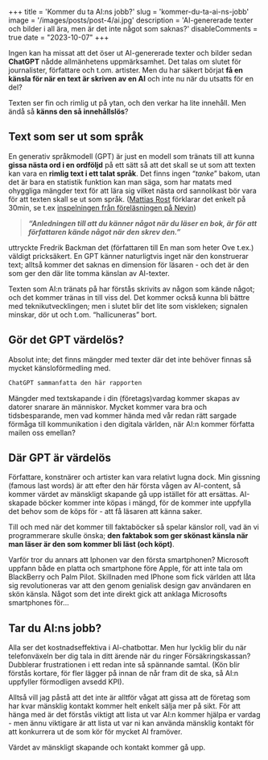 +++
title = 'Kommer du ta AI:ns jobb?'
slug = 'kommer-du-ta-ai-ns-jobb'
image = '/images/posts/post-4/ai.jpg'
description = 'AI-genererade texter och bilder i all ära, men är det inte något som saknas?'
disableComments = true
date = "2023-10-07"
+++


Ingen kan ha missat att det öser ut AI-genererade texter och bilder sedan **ChatGPT** nådde allmänhetens uppmärksamhet. Det talas om slutet för journalister, författare och t.om. artister. Men du har säkert börjat **få en känsla för när en text är skriven av en AI** och inte nu när du utsatts för en del?

Texten ser fin och rimlig ut på ytan, och den verkar ha lite innehåll. Men ändå så **känns den så innehållslös**?

## Text som ser ut som språk

En generativ språkmodell (GPT) är just en modell som tränats till att kunna **gissa nästa ord i en ordföljd** på ett sätt så att det skall se ut som att texten kan vara en **rimlig text i ett talat språk**. Det finns ingen “*tanke*” bakom, utan det är bara en statistik funktion kan man säga, som har matats med ohyggliga mängder text för att lära sig vilket nästa ord sannolikast bör vara för att texten skall se ut som språk. ([Mattias Rost](https://www.gu.se/en/about/find-staff/mattiasrost) förklarar det enkelt på 30min, se t.ex [inspelningen från föreläsningen på Nevin](https://www.youtube.com/watch?v=lOfsDaZsh1o))

> ***“Anledningen till att du känner något när du läser en bok, är för att författaren kände något när den skrev den.”***
> 

uttryckte Fredrik Backman det (författaren till En man som heter Ove t.ex.) väldigt pricksäkert. En GPT känner naturligtvis inget när den konstruerar text; alltså kommer det saknas en dimension för läsaren - och det är den som ger den där lite tomma känslan av AI-texter. 

Texten som AI:n tränats på har förstås skrivits av någon som kände något; och det kommer tränas in till viss del. Det kommer också kunna bli bättre med teknikutvecklingen; men i slutet blir det lite som viskleken; signalen minskar, dör ut och t.om. “hallicuneras” bort.

## Gör det GPT värdelös?

Absolut inte; det finns mängder med texter där det inte behöver finnas så mycket känsloförmedling med. 

```jsx
ChatGPT sammanfatta den här rapporten
```

Mängder med textskapande i din (företags)vardag kommer skapas av datorer snarare än människor. Mycket kommer vara bra och tidsbesparande, men vad kommer hända med vår redan rätt sargade förmåga till kommunikation i den digitala världen, när AI:n kommer författa mailen oss emellan? 

## Där GPT är värdelös

Författare, konstnärer och artister kan vara relativt lugna dock. Min gissning (famous last words) är att efter den här första vågen av AI-content, så kommer värdet av mänskligt skapande gå upp istället för att ersättas. AI-skapade böcker kommer inte köpas i mängd, för de kommer inte uppfylla det behov som de köps för - att få läsaren att känna saker.

Till och med när det kommer till faktaböcker så spelar känslor roll, vad än vi programmerare skulle önska; **den faktabok som ger skönast känsla när man läser är den som kommer bli läst (och köpt)**. 

Varför tror du annars att Iphonen var den första smartphonen? Microsoft uppfann både en platta och smartphone före Apple, för att inte tala om BlackBerry och Palm Pilot. Skillnaden med IPhone som fick världen att låta sig revolutioneras var att den genom genialisk design gav användaren en skön känsla. Något som det inte direkt gick att anklaga Microsofts smartphones för...

## Tar du AI:ns jobb?

Alla ser det kostnadseffektiva i AI-chatbottar. Men hur lycklig blir du när telefonväxeln ber dig tala in ditt ärende när du ringer Försäkringskassan? Dubblerar frustrationen i ett redan inte så spännande samtal. (Kön blir förstås kortare, för fler lägger på innan de når fram dit de ska, så AI:n uppfyller förmodligen avsedd KPI). 

Alltså vill jag påstå att det inte är alltför vågat att gissa att de företag som har kvar mänsklig kontakt kommer helt enkelt sälja mer på sikt. För att hänga med är det förstås viktigt att lista ut var AI:n kommer hjälpa er vardag - men ännu viktigare är att lista ut var ni kan använda mänsklig kontakt för att konkurrera ut de som kör för mycket AI framöver.

Värdet av mänskligt skapande och kontakt kommer gå upp.